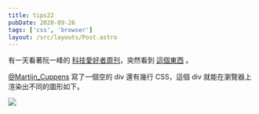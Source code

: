 ```yaml
---
title: tips22
pubDate: 2020-09-26
tags: ['css', 'browser']
layout: /src/layouts/Post.astro
---
```


<!-- 相同 CSS 但各瀏覽器不同渲染的結果，讓你知道渲染引擎如何運作 -->

有一天看著阮一峰的 [科技愛好者周刊](http://www.ruanyifeng.com/blog/2018/07/weekly-issue-14.html)，突然看到 [這個東西](https://codepen.io/MartijnCuppens/pen/MXojmw) 。

[@Martijn_Cuppens](https://twitter.com/Martijn_Cuppens/status/1015169981368225793) 寫了一個空的 div 還有幾行 CSS，這個 div 就能在瀏覽器上渲染出不同的圖形如下。

![](/img/post/0__nHm6zS0QfERpQAzz.jpg)

